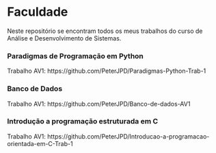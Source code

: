 # Faculdade
<p>Neste repositório se encontram todos os meus trabalhos do curso de Análise e Desenvolvimento de Sistemas.</p>

<h3>Paradigmas de Programação em Python</h3
<p> Trabalho AV1: https://github.com/PeterJPD/Paradigmas-Python-Trab-1</p>

<h3>Banco de Dados</h3>
<p> Trabalho AV1: https://github.com/PeterJPD/Banco-de-dados-AV1</p>

<h3>Introdução a programação estruturada em C</h3>
<p> Trabalho AV1: https://github.com/PeterJPD/Introducao-a-programacao-orientada-em-C-Trab-1</p

